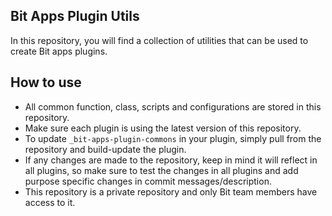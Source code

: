## Bit Apps Plugin Utils

In this repository, you will find a collection of utilities that can be used to create Bit apps plugins.

## How to use
- All common function, class, scripts and configurations are stored in this repository.
- Make sure each plugin is using the latest version of this repository.
- To update `_bit-apps-plugin-commons` in your plugin, simply pull from the repository and build-update the plugin.
- If any changes are made to the repository, keep in mind it will reflect in all plugins, so make sure to test the changes in all plugins and add purpose specific changes in commit messages/description.
- This repository is a private repository and only Bit team members have access to it.

